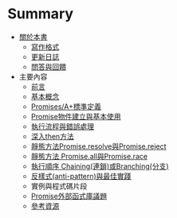 # Summary

* [關於本書](README.md)
   * [寫作格式](style.md)
   * [更新日誌](changelog.md)
   * [問答與回饋](issue.md)
* 主要內容
   * [前言](contents/intro.md)
   * [基本概念](contents/before_start.md)
   * [Promises/A+標準定義](contents/promise_a_plus.md)
   * [Promise物件建立與基本使用](contents/basic_usage.md)
   * [執行流程與錯誤處理](contents/flow_n_error.md)
   * [深入then方法](contents/then_adv.md)
   * [靜態方法Promise.resolve與Promise.reject](contents/promise_resolve_n_reject.md)
   * [靜態方法 Promise.all與Promise.race](contents/promise_all_n_race.md)
   * [執行順序 Chaining(連鎖)或Branching(分支)](contents/chain_n_branch.md)
   * [反樣式(anti-pattern)與最佳實踐](contents/anti_pattern.md)
   * 實例與程式碼片段
   * [Promise外部函式庫議題](contents/other_libs.md)
   * [參考資源](contents/resources.md)
